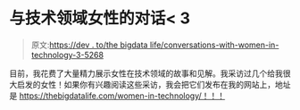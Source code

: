 # 与技术领域女性的对话< 3

> 原文:[https://dev . to/the bigdata life/conversations-with-women-in-technology-3-5268](https://dev.to/thebigdatalife/conversations-with-women-in-technology-3-5268)

目前，我花费了大量精力展示女性在技术领域的故事和见解。我采访过几个给我很大启发的女性！如果你有兴趣阅读这些采访，我会把它们发布在我的网站上，地址是 https://thebigdatalife.com/women-in-technology/！！！